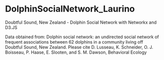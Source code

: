# DolphinSocialNetwork_Laurino
Doubtful Sound, New Zealand - Dolphin Social Network with Networkx and D3.JS

Data obtained from:
Dolphin social network: an undirected social network of frequent associations between 62 dolphins in a community living off Doubtful Sound, New Zealand.
Please cite D. Lusseau, K. Schneider, O. J. Boisseau, P. Haase, E. Slooten, and S. M. Dawson, Behavioral Ecology
